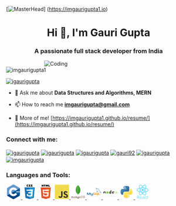 [![MasterHead](https://www.thoughtwin.com/assets/img/mernstack-img.gif)] (https://imgaurigupta1.io)
<h1 align="center">Hi 👋, I'm Gauri Gupta</h1>
<h3 align="center">A passionate full stack developer from India</h3>

<img align="right" alt="Coding" width="400" src="https://cdna.artstation.com/p/assets/images/images/042/631/286/original/bryan-rodriguez-belchibia-1-rightspeed.gif?1635037562">

<p align="left"> <img src="https://komarev.com/ghpvc/?username=imgaurigupta1&label=Profile%20views&color=0e75b6&style=flat" alt="imgaurigupta1" /> </p>

<p align="left"> <a href="https://twitter.com/igaurigupta" target="blank"><img src="https://img.shields.io/twitter/follow/igaurigupta?logo=twitter&style=for-the-badge" alt="igaurigupta" /></a> </p>

- 💬 Ask me about **Data Structures and Algorithms, MERN**

- 📫 How to reach me **imgaurigupta@gmail.com**

- 📄 More of me! [https://imgaurigupta1.github.io/resume/](https://imgaurigupta1.github.io/resume/)

<h3 align="left">Connect with me:</h3>
<p align="left">
<a href="https://twitter.com/igaurigupta" target="blank"><img align="center" src="https://raw.githubusercontent.com/rahuldkjain/github-profile-readme-generator/master/src/images/icons/Social/twitter.svg" alt="igaurigupta" height="30" width="40" /></a>
<a href="https://linkedin.com/in/igaurigupta" target="blank"><img align="center" src="https://raw.githubusercontent.com/rahuldkjain/github-profile-readme-generator/master/src/images/icons/Social/linked-in-alt.svg" alt="igaurigupta" height="30" width="40" /></a>
<a href="https://instagram.com/igaurigupta" target="blank"><img align="center" src="https://raw.githubusercontent.com/rahuldkjain/github-profile-readme-generator/master/src/images/icons/Social/instagram.svg" alt="igaurigupta" height="30" width="40" /></a>
<a href="https://www.codechef.com/users/gauri92" target="blank"><img align="center" src="https://cdn.jsdelivr.net/npm/simple-icons@3.1.0/icons/codechef.svg" alt="gauri92" height="30" width="40" /></a>
<a href="https://www.leetcode.com/igaurigupta" target="blank"><img align="center" src="https://raw.githubusercontent.com/rahuldkjain/github-profile-readme-generator/master/src/images/icons/Social/leet-code.svg" alt="igaurigupta" height="30" width="40" /></a>
<a href="https://auth.geeksforgeeks.org/user/imgaurigupta" target="blank"><img align="center" src="https://raw.githubusercontent.com/rahuldkjain/github-profile-readme-generator/master/src/images/icons/Social/geeks-for-geeks.svg" alt="imgaurigupta" height="30" width="40" /></a>
</p>

<h3 align="left">Languages and Tools:</h3>
<p align="left"> <a href="https://www.w3schools.com/cpp/" target="_blank" rel="noreferrer"> <img src="https://raw.githubusercontent.com/devicons/devicon/master/icons/cplusplus/cplusplus-original.svg" alt="cplusplus" width="40" height="40"/> </a> <a href="https://www.w3schools.com/css/" target="_blank" rel="noreferrer"> <img src="https://raw.githubusercontent.com/devicons/devicon/master/icons/css3/css3-original-wordmark.svg" alt="css3" width="40" height="40"/> </a> <a href="https://www.w3.org/html/" target="_blank" rel="noreferrer"> <img src="https://raw.githubusercontent.com/devicons/devicon/master/icons/html5/html5-original-wordmark.svg" alt="html5" width="40" height="40"/> </a> <a href="https://developer.mozilla.org/en-US/docs/Web/JavaScript" target="_blank" rel="noreferrer"> <img src="https://raw.githubusercontent.com/devicons/devicon/master/icons/javascript/javascript-original.svg" alt="javascript" width="40" height="40"/> </a> <a href="https://www.mongodb.com/" target="_blank" rel="noreferrer"> <img src="https://raw.githubusercontent.com/devicons/devicon/master/icons/mongodb/mongodb-original-wordmark.svg" alt="mongodb" width="40" height="40"/> </a> <a href="https://www.mysql.com/" target="_blank" rel="noreferrer"> <img src="https://raw.githubusercontent.com/devicons/devicon/master/icons/mysql/mysql-original-wordmark.svg" alt="mysql" width="40" height="40"/> </a> <a href="https://nodejs.org" target="_blank" rel="noreferrer"> <img src="https://raw.githubusercontent.com/devicons/devicon/master/icons/nodejs/nodejs-original-wordmark.svg" alt="nodejs" width="40" height="40"/> </a> <a href="https://www.python.org" target="_blank" rel="noreferrer"> <img src="https://raw.githubusercontent.com/devicons/devicon/master/icons/python/python-original.svg" alt="python" width="40" height="40"/> </a> <a href="https://reactjs.org/" target="_blank" rel="noreferrer"> <img src="https://raw.githubusercontent.com/devicons/devicon/master/icons/react/react-original-wordmark.svg" alt="react" width="40" height="40"/> </a> </p>

